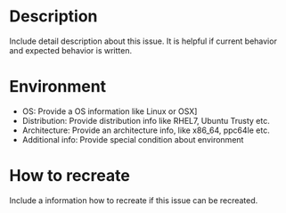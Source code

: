 # Description

Include detail description about this issue. It is helpful if current behavior and expected behavior is written.

# Environment

* OS:              Provide a OS information like Linux or OSX]
* Distribution:    Provide distribution info like RHEL7, Ubuntu Trusty etc.
* Architecture:    Provide an architecture info, like x86_64, ppc64le etc.
* Additional info: Provide special condition about environment

# How to recreate

Include a information how to recreate if this issue can be recreated.
